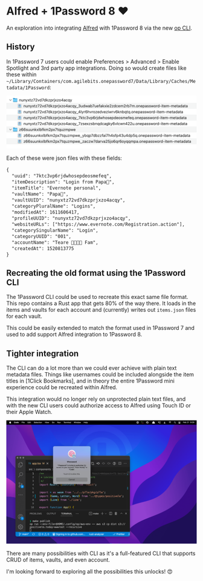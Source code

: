 # Alfred + 1Password 8 ❤️

An exploration into integrating [Alfred](https://www.alfredapp.com) with 1Password 8 via the new [op CLI](https://developer.1password.com/docs/cli).

## History

In 1Password 7 users could enable Preferences > Advanced > Enable Spotlight and 3rd party app integrations. Doing so would create files like these within `~/Library/Containers/com.agilebits.onepassword7/Data/Library/Caches/Metadata/1Password`:

![Created metadata files for items when 3rd-party app integration was enabled](./images/1password-7-metadata.png)

Each of these were json files with these fields:

```
{
  "uuid": "7ktc3vp6rjdwhosepdeosmefeq",
  "itemDescription": "Login from Papa🐻",
  "itemTitle": "Evernote personal",
  "vaultName": "Papa🐻",
  "vaultUUID": "nunyxtz72vd7dkzprjxzo4acqy",
  "categoryPluralName": "Logins",
  "modifiedAt": 1611606417,
  "profileUUID": "nunyxtz72vd7dkzprjxzo4acqy",
  "websiteURLs": ["https://www.evernote.com/Registration.action"],
  "categorySingularName": "Login",
  "categoryUUID": "001",
  "accountName": "Teare 👨‍👩‍👧‍👦 Fam",
  "createdAt": 1520813775
}
```

## Recreating the old format using the 1Password CLI

The 1Password CLI could be used to recreate this exact same file format. This repo contains a Rust app that gets 80% of the way there. It loads in the items and vaults for each account and (currently) writes out `items.json` files for each vault.

This could be easily extended to match the format used in 1Password 7 and used to add support Alfred integration to 1Password 8.

## Tighter integration

The CLI can do a lot more than we could ever achieve with plain text metadata files. Things like usernames could be included alongside the item titles in [1Click Bookmarks], and in theory the entire 1Password mini experience could be recreated within Alfred.

This integration would no longer rely on unprotected plain text files, and with the new CLI users could authorize access to Alfred using Touch ID or their Apple Watch.

![VSCode requesting authorization to access 1Password via the CLI with Touch ID](./images/vscode-1password-cli-integration.png)

There are many possibilities with CLI as it's a full-featured CLI that supports CRUD of items, vaults, and even account.

I'm looking forward to exploring all the possibilities this unlocks! 😍
